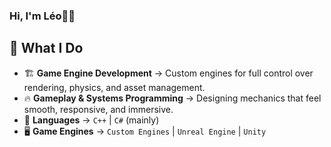 ### Hi, I'm Léo👋🌸


## 🔧 What I Do  

- 🏗️ **Game Engine Development** → Custom engines for full control over rendering, physics, and asset management.  
- 🔥 **Gameplay & Systems Programming** → Designing mechanics that feel smooth, responsive, and immersive.  
- 🎯 **Languages** → `C++` | `C#` (mainly)  
- 🖥️ **Game Engines** → `Custom Engines` | `Unreal Engine` | `Unity`
